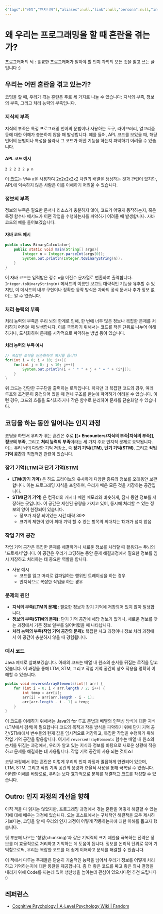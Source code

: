 ```yaml
---
{"tags":["성장","엔지니어"],"aliases":null,"link":null,"persona":null,"index":null,"related":null,"date_created":"2024-03-14","date_modified":"2024-03-14","dg-publish":true,"up":["[[프로그래머의 뇌 훌륭한 프로그래머가 알아야 할 인지과학의 모든 것]]"],"permalink":"/encounters//","dgPassFrontmatter":true,"noteIcon":"1","created":"2024-03-14T10:31:55.071+09:00","updated":"2024-03-17T13:54:30.460+09:00"}
---
```


# 왜 우리는 프로그래밍을 할 때 혼란을 겪는가?
프로그래머의 뇌 : 훌륭한 프로그래머가 알아야 할 인지 과학의 모든 것을 읽고 쓰는 글입니다 :)
## 우리는 어떤 혼란을 겪고 있는가?
코딩을 할 때, 우리가 겪는 혼란은 주로 세 가지로 나눌 수 있습니다: 지식의 부족, 정보의 부족, 그리고 처리 능력의 부족입니다.

### 지식의 부족
지식의 부족은 특정 프로그래밍 언어의 문법이나 사용하는 도구, 라이브러리, 알고리즘 등에 대한 이해가 충분하지 않을 때 발생합니다. 예를 들어, APL 코드를 보았을 때, 해당 언어의 문법이나 특성을 몰라서 그 코드가 어떤 기능을 하는지 파악하기 어려울 수 있습니다.

#### APL 코드 예시
```apl
2 2 2 2 2 ⍴ n
```
이 코드는 변수 `n`을 사용하여 2x2x2x2x2 차원의 배열을 생성하는 것과 관련이 있지만, APL에 익숙하지 않은 사람은 이를 이해하기 어려울 수 있습니다.

### 정보의 부족
정보의 부족은 필요한 문서나 리소스가 충분하지 않아, 코드가 어떻게 동작하는지, 혹은 특정 함수나 메서드가 어떤 작업을 수행하는지를 파악하기 어려울 때 발생합니다. 자바 코드의 예를 들어보겠습니다.

#### 자바 코드 예시
```java
public class BinaryCalculator{
    public static void main(String[] args){
        Integer n = Integer.parseInt(args[0]);
        System.out.println(Integer.toBinaryString(n));
    }
}
```
이 자바 코드는 입력받은 정수 `n`을 이진수 문자열로 변환하여 출력합니다. `Integer.toBinaryString(n)` 메서드의 이름만 보고도 대략적인 기능을 유추할 수 있지만, 이 메서드의 내부 구현이나 정확한 동작 방식은 자바의 공식 문서나 추가 정보 없이는 알 수 없습니다.

### 처리 능력의 부족
처리 능력의 부족은 우리 뇌의 한계로 인해, 한 번에 너무 많은 정보나 복잡한 문제를 처리하기 어려울 때 발생합니다. 이를 극복하기 위해서는 코드를 작은 단위로 나누어 이해하거나, 도식화하여 문제를 시각적으로 파악하는 방법 등이 있습니다.

#### 처리 능력의 부족 예시
```java
// 복잡한 로직을 단순화하여 예시를 듭니다
for(int i = 0; i < 10; i++){
    for(int j = 0; j < 10; j++){
        System.out.println(i + " * " + j + " = " + (i*j));
    }
}
```
위 코드는 간단한 구구단을 출력하는 로직입니다. 하지만 더 복잡한 코드의 경우, 여러 루프와 조건문이 중첩되어 있을 때 전체 구조를 한눈에 파악하기 어려울 수 있습니다. 이런 경우, 코드의 흐름을 도식화하거나 작은 함수로 분리하여 문제를 단순화할 수 있습니다.

## 코딩을 하는 동안 일어나는 인지 과정
코딩을 하면서 우리가 겪는 혼란은 주로 **[[+ Encounters/지식의 부족\|지식의 부족]]**, **정보의 부족**, 그리고 **처리 능력의 부족**이라는 세 가지 주요 인지적 문제로 요약됩니다. 이는 우리 뇌의 다양한 기억 저장소, 즉 **장기 기억(LTM)**, **단기 기억(STM)**, 그리고 **작업 기억 공간**과 직접적인 관련이 있습니다.

### 장기 기억(LTM)과 단기 기억(STM)

- **LTM(장기 기억)** 은 하드 드라이브와 유사하게 다양한 종류의 정보를 오래동안 보관합니다. 이는 프로그래밍 지식을 포함하여, 우리가 배운 모든 것을 저장하는 공간입니다.
- **STM(단기 기억)** 은 컴퓨터의 캐시나 메인 메모리와 비슷하게, 잠시 동안 정보를 저장하는 곳입니다. 이 공간은 제한된 용량을 가지고 있어, 동시에 처리할 수 있는 정보의 양이 한정되어 있습니다.
	- 정보가 저장 되어있는 시간 대략 30초
	- 크기의 제한이 있어 최대 기억 할 수 있는 항목의 최대치는 12개가 넘지 않음
### 작업 기억 공간

작업 기억 공간은 복잡한 문제를 해결하거나 새로운 정보를 처리할 때 활용되는 두뇌의 '프로세서'입니다. 이 공간은 우리가 코딩하는 동안 문제 해결과정에서 필요한 정보를 임시 저장하고 처리하는 데 중요한 역할을 합니다.

- 사용 예시
	- 코드를 읽고 머리로 컴파일하는 행위인 트레이싱을 하는 경우
	- 인지적으로 복잡한 작업을 하는 경우
### 문제의 원인

- **지식의 부족(LTM의 문제):** 필요한 정보가 장기 기억에 저장되어 있지 않아 발생합니다.
- **정보의 부족(STM의 문제):** 단기 기억 공간에 해당 정보가 없거나, 새로운 정보를 찾는 과정에서 기존 정보 일부를 잃어버렸을 때 나타납니다.
- **처리 능력의 부족(작업 기억 공간의 문제):** 복잡한 사고 과정이나 정보 처리 과정에서 이 공간이 충분하지 않을 때 경험됩니다.
### 예시 코드
Java 예제로 살펴보겠습니다. 아래의 코드는 배열 내 원소의 순서를 뒤집는 로직을 담고 있습니다. 이 과정을 통해 LTM, STM, 그리고 작업 기억 공간의 상호 작용을 명확히 이해할 수 있습니다.

```java
public void reverseArrayElements(int[] arr) {
    for (int i = 0; i < arr.length / 2; i++) {
        int temp = arr[i];
        arr[i] = arr[arr.length - i - 1];
        arr[arr.length - i - 1] = temp;
    }
}
```

이 코드를 이해하기 위해서는 Java의 for 루프 문법과 배열의 인덱싱 방식에 대한 지식(LTM에서 검색)이 필요합니다
코드의 목적과 작동 방식을 파악하기 위해 단기 기억 공간(STM)에서 변수들의 현재 값을 임시적으로 저장하고, 복잡한 작업을 수행하기 위해 작업 기억 공간을 활용합니다.
여기서 `reverseArrayElements` 함수는 배열 내 원소의 순서를 뒤집는 과정에서, 우리가 알고 있는 지식과 정보를 바탕으로 새로운 상황에 적응하고 문제를 해결하는 데 사용됩니다. 작업 기억 공간이 사용 되는 것이죠!

코딩 과정에서 겪는 혼란은 이렇게 우리의 인지 과정과 밀접하게 연관되어 있으며, LTM, STM, 그리고 작업 기억 공간의 용량과 효율적 사용을 통해 극복될 수 있습니다. 이러한 이해를 바탕으로, 우리는 보다 효과적으로 문제를 해결하고 코드를 작성할 수 있습니다.
## Outro: 인지 과정의 개선을 향해

아직 책을 다 읽지는 않았지만, 프로그래밍 과정에서 겪는 혼란을 어떻게 해결할 수 있는지에 대해 배우는 과정에 있습니다. 오늘 포스트에서는 구체적인 해결책을 모두 제시하기보다는, 코딩을 할 때 우리의 인지 과정이 어떻게 작동하는지에 대한 이해를 돕고자 했습니다.

뒷 부분에 나오는 '청킹(chunking)'과 같은 기억력의 크기 제한을 극복하는 전략은 정보를 더 효율적으로 처리하고 기억하는 데 도움이 됩니다. 정보를 논리적 단위로 묶어 기억함으로써, 우리는 복잡한 코드를 더 쉽게 이해하고 문제를 해결할 수 있습니다.

이 책에서 다루는 주제들은 단순히 기술적인 능력을 넘어서 우리가 정보를 어떻게 처리하고 기억하는지에 대한 통찰을 제공합니다. 좀 더 좋은 코드를 짜고 좋은 의사 결정을 내리기 위해 Code를 짜는데 있어 생산성을 높이는데 관심이 있으시다면 추천 드립니다 :)

## 레퍼런스
- [Cognitive Psychology | A-Level Psychology Wiki | Fandom](https://a-levelpsychology.fandom.com/wiki/Cognitive_Psychology#Learning_Objectives)